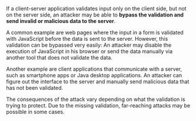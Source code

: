 If a client-server application validates input only on the client side, but not on the server side, an attacker may be able to **bypass the validation and send invalid or malicious data to the server**.

A common example are web pages where the input in a form is validated with JavaScript before the data is sent to the server.
However, this validation can be bypassed very easily: An attacker may disable the execution of JavaScript in his browser or send the data manually via another tool that does not validate the data.

Another example are client applications that communicate with a server, such as smartphone apps or Java desktop applications. An attacker can figure out the interface to the server and manually send malicious data that has not been validated.

The consequences of the attack vary depending on what the validation is trying to protect. Due to the missing validation, far-reaching attacks may be possible in some cases.
